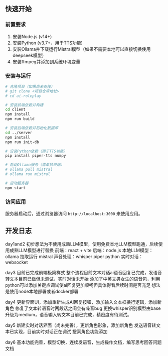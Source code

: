 ## 快速开始

### 前置要求
1. 安装Node.js (v14+)
2. 安装Python (v3.7+，用于TTS功能)
3. 安装Ollama并下载运行Mistral模型（如果不需要本地可以直接切换使用deepseek模型）
4. 安装ffmpeg并添加到系统环境变量

### 安装与运行

```bash
# 克隆项目（如果尚未克隆）
# git clone <项目仓库地址>
# cd ai-roleplay

# 安装前端依赖并构建
cd client
npm install
npm run build

# 安装后端依赖并初始化数据库
cd ../server
npm install
npm run init-db

# 安装Python依赖（用于TTS功能）
pip install piper-tts numpy

# 启动Ollama服务（需单独终端）
# ollama pull mistral
# ollama run mistral

# 启动服务器
npm start
```

### 访问应用
服务器启动后，通过浏览器访问 `http://localhost:3000` 来使用应用。

## 开发日志

day1and2
初步想法为不使用成熟LLM模型，使用免费本地LLM模型跑通，后续使用成熟LLM模型进行替换
前端：react + vite
后端：node.js
本地LLM模型：ollama 拉取运行 mistral
声音处理：whisper piper python
实时对话：websocket

day3
目前已完成前端极简样式
整个流程目前文本对话ai语音回复已完成，发语音转文本目前已做但未测试，实时对话未开始
添加了中英文男女生的语音包，利用python可以添加关键点调试使ai回复更加顺畅但具体得看后续时间是否充足
想法是使用node本地部署或者docker部署

day4
更新界面UI，添加重新生成AI回复按钮，添加输入文本框换行逻辑，添加新角色
修复了文本转语音时两段话之间会有噪音bug
更换whisper识别模型由base升级为medium，语音输入转文本目前已完成，精密度有待测试。

day5
新建实时对话界面（尚未完善），更新角色形象，添加新角色
发送语音转文本已实现，目前实时对话正在调试
搜索角色功能添加

day6
基本功能完善，模型切换，连续发语音，生成操作文档，编写思考回答问题文档